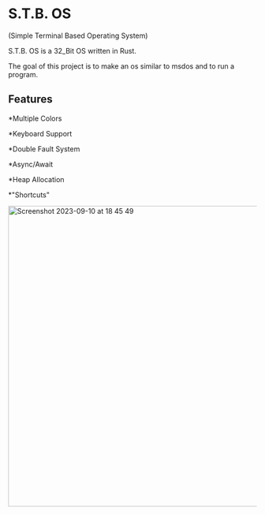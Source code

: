 # S.T.B. OS 
(Simple Terminal Based Operating System)

S.T.B. OS is a 32_Bit OS written in Rust.

The goal of this project is to
make an os similar to msdos and to run a program.

## Features
*Multiple Colors

*Keyboard Support

*Double Fault System

*Async/Await

*Heap Allocation

*"Shortcuts" 

<img width="610" alt="Screenshot 2023-09-10 at 18 45 49" src="https://github.com/Kiriuxa2010/S.T.B.-OS/assets/71524929/4e2aa2e8-987a-4cbd-b582-710e390b035b">







